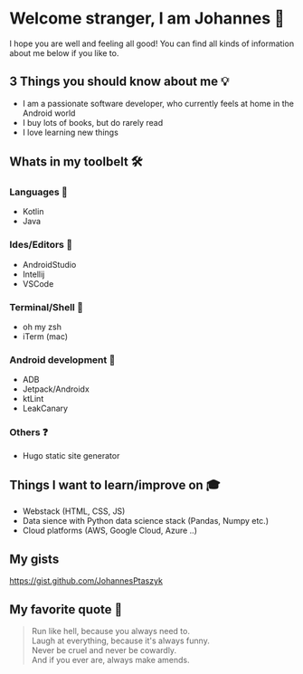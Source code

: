 # Welcome stranger, I am Johannes 👋

I hope you are well and feeling all good!
You can find all kinds of information about me below if you like to.

## 3 Things you should know about me 💡
* I am a passionate software developer, who currently feels at home in the Android world
* I buy lots of books, but do rarely read
* I love learning new things

## Whats in my toolbelt 🛠

### Languages 📣
* Kotlin
* Java

### Ides/Editors 📝
* AndroidStudio
* Intellij
* VSCode

### Terminal/Shell 📄
* oh my zsh
* iTerm (mac)

### Android development 🤖
* ADB
* Jetpack/Androidx
* ktLint
* LeakCanary

### Others ❓
* Hugo static site generator

## Things I want to learn/improve on 🎓
* Webstack (HTML, CSS, JS)
* Data sience with Python data science stack (Pandas, Numpy etc.)
* Cloud platforms (AWS, Google Cloud, Azure ..)

## My gists 
https://gist.github.com/JohannesPtaszyk

## My favorite quote 📖
> Run like hell, because you always need to. <br>
> Laugh at everything, because it's always funny. <br>
> Never be cruel and never be cowardly. <br>
> And if you ever are, always make amends. <br>
